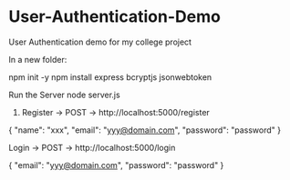 # User-Authentication-Demo
User Authentication demo for my college project

In a new folder:

 npm init -y
 npm install express bcryptjs   jsonwebtoken

Run the Server
 node server.js

1. Register → POST → http://localhost:5000/register

{
  "name": "xxx",
  "email": "yyy@domain.com",
  "password": "password"
}

Login → POST → http://localhost:5000/login

{
  "email": "yyy@domain.com",
  "password": "password"
}
